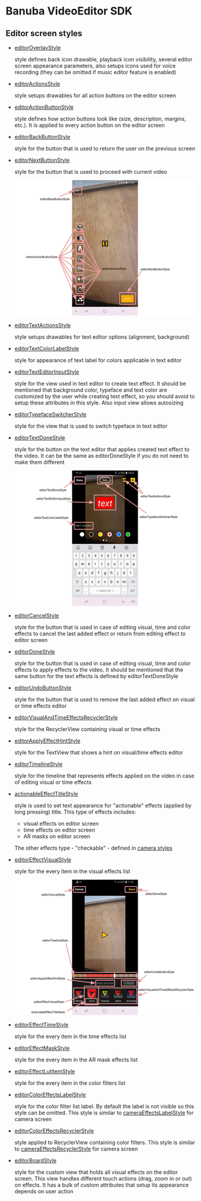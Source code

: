 # Banuba VideoEditor SDK
## Editor screen styles

- [editorOverlayStyle](https://github.com/Banuba/ve-sdk-android-integration-sample/blob/main/app/src/main/res/values/themes.xml#L60)

    style defines back icon drawable, playback icon visibility, several editor screen appearance parameters, also setups icons used for voice recording (they can be omitted if music editor feature is enabled)
- [editorActionsStyle](https://github.com/Banuba/ve-sdk-android-integration-sample/blob/main/app/src/main/res/values/themes.xml#L61)

    style setups drawables for all action buttons on the editor screen
- [editorActionButtonStyle](https://github.com/Banuba/ve-sdk-android-integration-sample/blob/main/app/src/main/res/values/themes.xml#L62)

    style defines how action buttons look like (size, description, margins, etc.). It is applied to every action button on the editor screen
- [editorBackButtonStyle](https://github.com/Banuba/ve-sdk-android-integration-sample/blob/main/app/src/main/res/values/themes.xml#L63)

    style for the button that is used to return the user on the previous screen
- [editorNextButtonStyle](https://github.com/Banuba/ve-sdk-android-integration-sample/blob/main/app/src/main/res/values/themes.xml#L64)

    style for the button that is used to proceed with current video

    ![img](screenshots/editor1.png)
- [editorTextActionsStyle](https://github.com/Banuba/ve-sdk-android-integration-sample/blob/main/app/src/main/res/values/themes.xml#L65)

    style setups drawables for text editor options (alignment, background)
- [editorTextColorLabelStyle](https://github.com/Banuba/ve-sdk-android-integration-sample/blob/main/app/src/main/res/values/themes.xml#L66)

    style for appearance of text label for colors applicable in text editor
- [editorTextEditorInputStyle](https://github.com/Banuba/ve-sdk-android-integration-sample/blob/main/app/src/main/res/values/themes.xml#L68)

    style for the view used in text editor to create text effect. It should be mentioned that background color, typeface and text color are customized by the user while creating text effect, so you should avoid to setup these attributes in this style. Also input view allows autosizing
- [editorTypefaceSwitcherStyle](https://github.com/Banuba/ve-sdk-android-integration-sample/blob/main/app/src/main/res/values/themes.xml#L69)

    style for the view that is used to switch typeface in text editor 
- [editorTextDoneStyle](https://github.com/Banuba/ve-sdk-android-integration-sample/blob/main/app/src/main/res/values/themes.xml#L72)

    style for the button on the text editor that applies created text effect to the video. It can be the same as editorDoneStyle if you do not need to make them different

    ![img](screenshots/editor2.png)
- [editorCancelStyle](https://github.com/Banuba/ve-sdk-android-integration-sample/blob/main/app/src/main/res/values/themes.xml#L70)

    style for the button that is used in case of editing visual, time and color effects to cancel the last added effect or return from editing effect to editor screen
- [editorDoneStyle](https://github.com/Banuba/ve-sdk-android-integration-sample/blob/main/app/src/main/res/values/themes.xml#L71)

    style for the button that is used in case of editing visual, time and color effects to apply effects to the video. It should be mentioned that the same button for the text effects is defined by editorTextDoneStyle
- [editorUndoButtonStyle](https://github.com/Banuba/ve-sdk-android-integration-sample/blob/main/app/src/main/res/values/themes.xml#L74)

    style for the button that is used to remove the last added effect on visual or time effects editor
- [editorVisualAndTimeEffectsRecyclerStyle](https://github.com/Banuba/ve-sdk-android-integration-sample/blob/main/app/src/main/res/values/themes.xml#L75)

    style for the RecyclerView containing visual or time effects
- [editorApplyEffectHintStyle](https://github.com/Banuba/ve-sdk-android-integration-sample/blob/main/app/src/main/res/values/themes.xml#L78)

    style for the TextView that shows a hint on visual/time effects editor
- [editorTimelineStyle](https://github.com/Banuba/ve-sdk-android-integration-sample/blob/main/app/src/main/res/values/themes.xml#L86)

    style for the timeline that represents effects applied on the video in case of editing visual or time effects

- [actionableEffectTitleStyle](https://github.com/Banuba/ve-sdk-android-integration-sample/blob/main/app/src/main/res/values/themes.xml#L38)

    style is used to set text appearance for "actionable" effects (applied by long pressing) title. This type of effects includes: 
    - visual effects on editor screen
    - time effects on editor screen
    - AR masks on editor screen
    
    The other effects type - "checkable" - defined in [camera styles](camera_styles.md#L54)

- [editorEffectVisualStyle](https://github.com/Banuba/ve-sdk-android-integration-sample/blob/main/app/src/main/res/values/themes.xml#L79)

    style for the every item in the visual effects list

    ![img](screenshots/editor3.png)
- [editorEffectTimeStyle](https://github.com/Banuba/ve-sdk-android-integration-sample/blob/main/app/src/main/res/values/themes.xml#L80)

    style for the every item in the time effects list
- [editorEffectMaskStyle](https://github.com/Banuba/ve-sdk-android-integration-sample/blob/main/app/src/main/res/values/themes.xml#L81)

    style for the every item in the AR mask effects list
- [editorEffectLutItemStyle](https://github.com/Banuba/ve-sdk-android-integration-sample/blob/main/app/src/main/res/values/themes.xml#L82)

    style for the every item in the color filters list
- [editorColorEffectsLabelStyle](https://github.com/Banuba/ve-sdk-android-integration-sample/blob/main/app/src/main/res/values/themes.xml#L83)

    style for the color filter list label. By default the label is not visible so this style can be omitted. This style is similar to [cameraEffectsLabelStyle](camera_styles.md#L35) for camera screen
- [editorColorEffectsRecyclerStyle](https://github.com/Banuba/ve-sdk-android-integration-sample/blob/main/app/src/main/res/values/themes.xml#L84)

    style applied to RecyclerView containing color filters. This style is similar to [cameraEffectsRecyclerStyle](camera_styles.md#L41) for camera screen
- [editorBoardStyle](https://github.com/Banuba/ve-sdk-android-integration-sample/blob/main/app/src/main/res/values/themes.xml#L73)

    style for the custom view that holds all visual effects on the editor screen. This view handles different touch actions (drag, zoom in or out) on effects. It has a bulk of custom attributes that setup its appearance depends on user action
